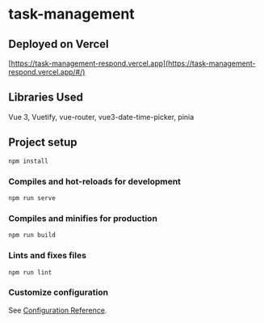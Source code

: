 # task-management

## Deployed on Vercel
[https://task-management-respond.vercel.app](https://task-management-respond.vercel.app/#/)

## Libraries Used
Vue 3, Vuetify, vue-router, vue3-date-time-picker, pinia


## Project setup
```
npm install
```

### Compiles and hot-reloads for development
```
npm run serve
```

### Compiles and minifies for production
```
npm run build
```

### Lints and fixes files
```
npm run lint
```

### Customize configuration
See [Configuration Reference](https://cli.vuejs.org/config/).
